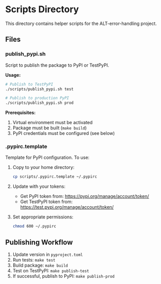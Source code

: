 # Scripts Directory

This directory contains helper scripts for the ALT-error-handling project.

## Files

### publish_pypi.sh

Script to publish the package to PyPI or TestPyPI.

**Usage:**
```bash
# Publish to TestPyPI
./scripts/publish_pypi.sh test

# Publish to production PyPI
./scripts/publish_pypi.sh prod
```

**Prerequisites:**
1. Virtual environment must be activated
2. Package must be built (`make build`)
3. PyPI credentials must be configured (see below)

### .pypirc.template

Template for PyPI configuration. To use:

1. Copy to your home directory:
   ```bash
   cp scripts/.pypirc.template ~/.pypirc
   ```

2. Update with your tokens:
   - Get PyPI token from: https://pypi.org/manage/account/token/
   - Get TestPyPI token from: https://test.pypi.org/manage/account/token/

3. Set appropriate permissions:
   ```bash
   chmod 600 ~/.pypirc
   ```

## Publishing Workflow

1. Update version in `pyproject.toml`
2. Run tests: `make test`
3. Build package: `make build`
4. Test on TestPyPI: `make publish-test`
5. If successful, publish to PyPI: `make publish-prod`
